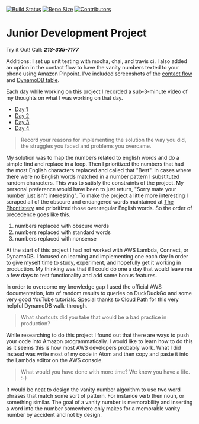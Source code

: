 [![Build Status](https://travis-ci.org/mikezentz/voice-foundry.svg?branch=main)](https://travis-ci.org/mikezentz/voice-foundry) [![Repo Size](https://img.shields.io/github/repo-size/mikezentz/voice-foundry?style=flat)](https://github.com/mikezentz/voice-foundry) [![Contributors](https://img.shields.io/github/contributors/mikezentz/voice-foundry?style=flat)](https://github.com/mikezentz/voice-foundry/graphs/contributors)

# Junior Development Project

Try it Out! Call:  **_213-335-7177_**

Additions: I set up unit testing with mocha, chai, and travis ci.  I also added
an option in the contact flow to have the vanity numbers texted to your phone
using Amazon Pinpoint. I've included screenshots of the [contact flow](https://github.com/mikezentz/voice-foundry/raw/main/docs/img/contactflow.png) and
[DynamoDB table](https://github.com/mikezentz/voice-foundry/raw/main/docs/img/dynamodb.png).

Each day while working on this project I recorded a sub-3-minute video of my
thoughts on what I was working on that day.
- [Day 1](https://github.com/mikezentz/voice-foundry/raw/main/docs/journal/Day1.m4v)
- [Day 2](https://github.com/mikezentz/voice-foundry/raw/main/docs/journal/Day2.m4v)
- [Day 3](https://github.com/mikezentz/voice-foundry/raw/main/docs/journal/Day3.m4v)
- [Day 4](https://github.com/mikezentz/voice-foundry/raw/main/docs/journal/Day4.m4v)


> Record your reasons for implementing the solution the way you did, the struggles you faced and problems you overcame.

My solution was to map the numbers related to english words and do a simple
find and replace in a loop.  Then I prioritized the numbers that had the most
English characters replaced and called that "Best".  In cases where there were
no English words matched in a number pattern I substituted random characters.
This was to satisfy the constraints of the project.  My personal preference
would have been to just return, "Sorry mate your number just isn't interesting".
To make the project a little more interesting I scraped all of the obscure and
endangered words maintained at [The Phontistery](http://phrontistery.info/) and
prioritized those over regular English words.  So the order of precedence goes
like this.
  1. numbers replaced with obscure words
  2. numbers replaced with standard words
  3. numbers replaced with nonsense

At the start of this project I had not worked with AWS Lambda, Connect, or
DynamoDB.  I focused on learning and implementing one each day in order to give
myself time to study, experiment, and hopefully get it working in production. My
thinking was that if I could do one a day that would leave me a few days to test
functionality and add some bonus features.

In order to overcome my knowledge gap I used the official AWS documentation,
lots of random results to queries on DuckDuckGo and some very good YouTube
tutorials.  Special thanks to [Cloud Path](https://www.youtube.com/watch?v=ijyeE-pXFk0)
for this very helpful DynamoDB walk-through.

> What shortcuts did you take that would be a bad practice in production?

While researching to do this project I found out that there are ways to push
your code into Amazon programmatically.  I would like to learn how to do this as
it seems this is how most AWS developers probably work.  What I did instead was
write most of my code in Atom and then copy and paste it into the Lambda editor
on the AWS console.

> What would you have done with more time? We know you have a life. :-)

It would be neat to design the vanity number algorithm to use two word phrases
that match some sort of pattern.  For instance verb then noun, or something
similar.  The goal of a vanity number is memorability and inserting a word into
the number somewhere only makes for a memorable vanity number by accident and
not by design.
